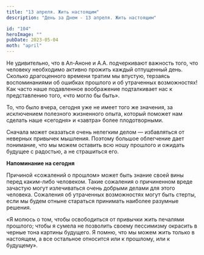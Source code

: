 ```yaml
---
title: "13 апреля. Жить настоящим"
description: "День за Днем - 13 апреля. Жить настоящим"

id: "104"
heroImage: ""
pubDate: 2023-05-04
moth: "april"
---
```


Не удивительно, что в Ал-Аноне и А.А. подчеркивают важность того, что человеку
необходимо активно прожить каждый отпущенный день. Сколько драгоценного
времени тратим мы впустую, терзаясь воспоминаниями об ошибках прошлого и об
утраченных возможностях! Как часто наше подавленное воображение подталкивает
нас к представлению того, «что могло бы быть».

То, что было вчера, сегодня уже не имеет того же значения, за исключением
полезного жизненного опыта, который поможет нам сделать наше «сегодня» и
«завтра» более плодотворными.

Сначала может оказаться очень нелегким делом — избавляться от неверных
привычек мышления. Поэтому большое облегчение дает понимание, что мы можем
оставить всю ношу прошлого и ожидать будущее с радостью, а не страшиться его.

**Напоминание на сегодня**

Причиной «сожалений о прошлом» может быть знание своей вины перед каким-либо
человеком. Такие сожаления о причиненном вреде зачастую могут излечиваться
очень добрыми делами для этого человека. Сожаления об утраченных возможностях
могут быть стерты, если мы будем отныне стараться принимать наиболее разумные
решения.

«Я молюсь о том, чтобы освободиться от привычки жить печалями прошлого; чтобы
я сумела не позволить своему пессимизму окрасить в черные тона картины
будущего. Я помню, что мы можем жить только в настоящем, а все остальное
относится или к прошлому, или к будущему».

